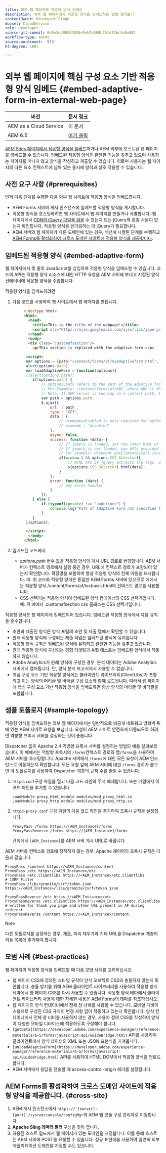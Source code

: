 ```yaml
---
title: 외부 웹 페이지에 적응형 양식 임베드
description: 외부 웹 페이지에서 적응형 양식을 임베드하는 방법 알아보기
contentOwner: Khushwant Singh
docset: CloudService
role: Developer
source-git-commit: 6d0e3ee08862030e9eb7d068b251d13bc3e8e08f
workflow-type: tm+mt
source-wordcount: '979'
ht-degree: 100%

---
```



# 외부 웹 페이지에 핵심 구성 요소 기반 적응형 양식 임베드 {#embed-adaptive-form-in-external-web-page}

| 버전 | 문서 링크 |
| -------- | ---------------------------- |
| AEM as a Cloud Service | 이 문서 |
| AEM 6.5 | [여기 클릭](https://experienceleague.adobe.com/docs/experience-manager-65/forms/adaptive-forms-basic-authoring/embed-adaptive-form-external-web-page.html) |


[AEM Sites 페이지에서 적응형 양식을 임베드](/help/forms/embed-adaptive-form-aem-sites.md)하거나 AEM 외부에 호스트된 웹 페이지를 임베드할 수 있습니다. 임베드된 적응형 양식은 완전한 기능을 갖추고 있으며 사용자는 페이지를 떠나지 않고 양식을 작성하고 제출할 수 있습니다. 이로써 사용자는 웹 페이지의 다른 요소 컨텍스트에 남아 있는 동시에 양식과 상호 작용할 수 있습니다.

## 사전 요구 사항 {#prerequisites}

먼저 다음 단계를 수행한 다음 외부 웹 사이트에 적응형 양식을 임베드합니다.

* AEM Forms 서버의 게시 인스턴스에 임베드할 적응형 양식을 게시합니다.
* 적응형 양식을 호스팅하려면 웹 사이트에서 웹 페이지를 만들거나 식별합니다. 웹 페이지에서 [CDN의 jQuery 파일을 읽을](https://ajax.googleapis.com/ajax/libs/jquery/3.3.1/jquery.min.js) 수 있는지 또는 jQuery의 로컬 사본이 있는지 확인합니다. 적응형 양식을 렌더링하는 데 jQuery가 필요합니다.
* AEM 서버와 웹 페이지가 다른 도메인에 있는 경우, 섹션에 나열된 단계를 수행하고 [AEM Forms를 활성화하여 크로스 도메인 사이트에 적응형 양식을 제공합니다](#cross-site).

## 임베드된 적응형 양식 {#embed-adaptive-form}

웹 페이지에서 몇 줄의 JavaScript를 삽입하여 적응형 양식을 임베드할 수 있습니다. 코드의 API는 적응형 양식 리소스에 대한 HTTP 요청을 AEM 서버에 보내고 지정된 양식 컨테이너에 적응형 양식을 주입합니다.

적응형 양식을 임베드하려면

1. 다음 코드를 사용하여 웹 사이트에서 웹 페이지를 만듭니다.

   ```html
        <!doctype html>
        <html>
          <head>
            <title>This is the title of the webpage!</title>
            <script src="https://ajax.googleapis.com/ajax/libs/jquery/3.3.1/jquery.min.js"></script>
          </head>
          <body>
          <div class="customafsection"/>
            <p>This section is replaced with the adaptive form.</p>
   
         <script>
         var options = {path:"/content/forms/af/myadaptiveform.html", CSS_Selector:".customafsection"};
         alert(options.path);
         var loadAdaptiveForm = function(options){
         //alert(options.path);
            if(options.path) {
                // options.path refers to the path of the adaptive form
                // For Example: /content/forms/af/ABC, where ABC is the adaptive form
                // Note: If AEM server is running on a context path, the adaptive form URL must contain the context path
                var path = options.path;
                $.ajax({
                    url  : path ,
                    type : "GET",
                    data : {
                        // wcmmode=disabled is only required for author instance
                        // wcmmode : "disabled"
                    },
                    async: false,
                    success: function (data) {
                        // If jquery is loaded, set the inner html of the container
                        // If jquery is not loaded, use APIs provided by document to set the inner HTML but these APIs would not        evaluate the script tag in HTML as per the HTML5 spec
                        // For example: document.getElementById().innerHTML
                        if(window.$ && options.CSS_Selector){
                            // HTML API of jquery extracts the tags, updates the DOM, and evaluates the code embedded in the        script tag.
                            $(options.CSS_Selector).html(data);
                        }
                    },
                    error: function (data) {
                        // any error handler
                    }
                });
            } else {
                if (typeof(console) !== "undefined") {
                    console.log("Path of Adaptive Form not specified to loadAdaptiveForm");
                }
            }
         }(options);
   
         </script>
          </body>
        </html>
   ```

1. 임베드된 코드에서

   * *options.path* 변수 값을 적응형 양식의 게시 URL 경로로 변경합니다. AEM 서버가 컨텍스트 경로에서 실행 중인 경우, URL에 컨텍스트 경로가 포함되어 있는지 확인합니다. 확장명을 포함하여 항상 적응형 양식의 전체 이름을 표시합니다.  예: 위 코드와 적응형 양식은 동일한 AEM Forms 서버에 있으므로 예에서는 적응형 양식 /content/forms/af/locbasic.html의 컨텍스트 경로를 사용합니다.
   * CSS 선택기는 적응형 양식이 임베드된 양식 컨테이너의 CSS 선택기입니다. 예: 위 예에서 .customafsection css 클래스는 CSS 선택기입니다.

적응형 양식은 웹 페이지에 임베드되어 있습니다. 임베드된 적응형 양식에서 다음 규칙을 준수합니다.

* 초안과 제출된 양식은 양식 포털의 초안 및 제출 탭에서 확인할 수 있습니다.
* 원래 적응형 양식에 구성되는 제출 작업은 임베드된 양식에 유지됩니다.
* 적응형 양식 규칙은 임베드된 양식에 유지되고 완전한 기능을 갖추고 있습니다.
* 원래 적응형 양식에 구성되는 경험 타겟팅과 A/B 테스트는 임베드된 양식에서 작동하지 않습니다.
* Adobe Analytics가 원래 양식에 구성된 경우, 분석 데이터는 Adobe Analytics 서버에서 캡처됩니다. 단, 양식 분석 보고서에서 사용할 수 없습니다.
* 핵심 구성 요소 기반 적응형 양식에는 클라이언트 라이브러리(ClientLibs)가 포함되고 이는 양식의 머리글 및 바닥글 구성 요소와 함께 로드됩니다. 따라서 웹 페이지에 핵심 구성 요소 기반 적응형 양식을 임베드하면 항상 양식의 머리글 및 바닥글을 포함합니다.

## 샘플 토폴로지 {#sample-topology}

적응형 양식을 임베드하는 외부 웹 페이지에서는 일반적으로 비공개 네트워크 방화벽 뒤에 있는 AEM 서버로 요청을 보냅니다. 요청이 AEM 서버로 안전하게 이동되도록 하려면 역방향 프록시 서버를 설정하는 것이 좋습니다.

Dispatcher 없이 Apache 2.4 역방향 프록시 서버를 설정하는 방법의 예를 살펴보겠습니다. 이 예에서는 역방향 프록시의 `/forms`컨텍스트 경로와 맵`/forms`을 사용하여 AEM 서버를 호스팅합니다. Apache 서버에서 `/forms`에 대한 모든 요청이 AEM 인스턴스로 이동하는지 확인합니다. 모든 요청 앞에 AEM 서버에 대한 `/forms` 경로가 붙으면 이 토폴로지를 사용하여 Dispatcher 계층의 규칙 수를 줄일 수 있습니다.

1. `httpd.conf`구성 파일을 열고 다음 코드 라인의 주석 해제합니다. 또는 파일에서 이 코드 라인을 추가할 수 있습니다.

   ```text
   LoadModule proxy_html_module modules/mod_proxy_html.so
   LoadModule proxy_http_module modules/mod_proxy_http.so
   ```

1. `httpd-proxy.conf` 구성 파일의 다음 코드 라인을 추가하여 프록시 규칙을 설정합니다.

   ```text
   ProxyPass /forms https://[AEM_Instance]/forms
   ProxyPassReverse /forms https://[AEM_Instance]/forms
   ```

   규칙에서 `[AEM_Instance]`를 AEM 서버 게시 URL로 바꿉니다.

AEM 서버를 컨텍스트 경로에 장착하지 않는 경우, Apache 레이어의 프록시 규칙은 다음과 같습니다.

```text
ProxyPass /content https://<AEM_Instance>/content
ProxyPass /etc https://<AEM_Instance>/etc
ProxyPass /etc.clientlibs https://<AEM_Instance>/etc.clientlibs
# CSRF Filter
ProxyPass /libs/granite/csrf/token.json https://<AEM_Instance>/libs/granite/csrf/token.json

ProxyPassReverse /etc https://<AEM_Instance>/etc
ProxyPassReverse /etc.clientlibs https://<AEM_Instance>/etc.clientlibs
# written for thank you page and other URL present in AF during redirect
ProxyPassReverse /content https://<AEM_Instance>/content
```

>[!NOTE]
>
>다른 토폴로지를 설정하는 경우, 제출, 미리 채우기와 기타 URL을 Dispatcher 계층의 허용 목록에 추가해야 합니다.

## 모범 사례 {#best-practices}

웹 페이지의 적응형 양식을 임베드할 때 다음 모범 사례를 고려하십시오.

* 웹 페이지 CSS에 정의된 스타일 규칙이 양식 오브젝트 CSS와 충돌하지 않는지 확인합니다. 충돌 방지를 위해 AEM 클라이언트 라이브러리를 사용하여 적응형 양식 테마에서 웹 페이지 CSS를 다시 사용할 수 있습니다. 적응형 양식 테마에서 클라이언트 라이브러리 사용에 대한 자세한 내용은 [AEM Forms의 테마](/help/forms/using-themes-in-core-components.md)를 참조하십시오.
* 웹 페이지의 양식 컨테이너에서 전체 창 너비를 사용할 수 있습니다. 모바일 디바이스용으로 구성된 CSS 규칙이 변경 사항 없이 작동하고 있는지 확인합니다. 양식 컨테이너에서 전체 창 너비를 사용하지 않는 경우, 사용자 정의 CSS를 작성하여 양식이 다양한 모바일 디바이스에 적응하도록 구성해야 합니다.
* `[getData](https://developer.adobe.com/experience-manager/reference-materials/6-5/forms/javascript-api/GuideBridge.html)` API를 사용하여 클라이언트에서 양식 데이터의 XML 또는 JSON 표현식을 가져옵니다.
* `[unloadAdaptiveForm](https://developer.adobe.com/experience-manager/reference-materials/6-5/forms/javascript-api/GuideBridge.html)` API를 사용하여 HTML DOM에서 적응형 양식을 언로드합니다.
* AEM 서버에서 응답을 전송할 때 access-control-origin 헤더를 설정합니다.

## AEM Forms를 활성화하여 크로스 도메인 사이트에 적응형 양식을 제공합니다. {#cross-site}

1. AEM 게시 인스턴스에서 `https://'[server]:[port]'/system/console/configMgr`의 AEM 웹 콘솔 구성 관리자로 이동합니다.
1. **Apache Sling 레퍼러 필터** 구성을 찾아 엽니다.
1. 허용된 호스트 필드에서 웹 페이지가 있는 도메인을 지정합니다. 이를 통해 호스트는 AEM 서버에 POST를 요청할 수 있습니다. 정규 표현식을 사용하여 일련의 외부 애플리케이션 도메인을 지정할 수도 있습니다.



